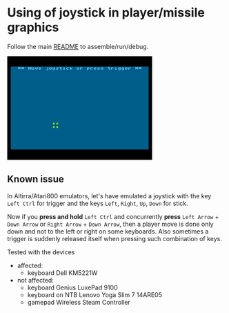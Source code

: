 # Using of joystick in player/missile graphics

Follow the main [README](../README.md) to assemble/run/debug.

![P/M Graphics](./pm_graphics.gif)

## Known issue

In Altirra/Atari800 emulators, let's have emulated a joystick with the key `Left Ctrl` for trigger and the keys `Left`, `Right`, `Up`, `Down` for stick.

Now if you **press and hold** `Left Ctrl` and concurrently **press** `Left Arrow` + `Down Arrow` or `Right Arrow` + `Down Arrow`, then a player move is done only down and not to the left or right on some keyboards. Also sometimes a trigger is suddenly released itself when pressing such combination of keys.

Tested with the devices

* affected:
  * keyboard Dell KM5221W
* not affected:
  * keyboard Genius LuxePad 9100
  * keyboard on NTB Lenovo Yoga Slim 7 14ARE05
  * gamepad Wireless Steam Controller

